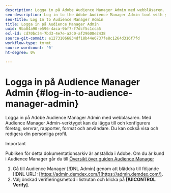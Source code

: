 ```yaml
---
description: Logga in på Adobe Audience Manager Admin med webbläsaren. Med Audience Manager Admin-verktyget kan du lägga till och konfigurera företag, servrar, rapporter, format och användare. Du kan också visa och redigera din personliga profil.
seo-description: Log in to the Adobe Audience Manager Admin tool with your web browser. The Audience Manager Admin tool lets you add and configure companies, servers, reports, formats, and users. You can also view or edit your personal profile.
seo-title: Log In to Audience Manager Admin
title: Logga in på Audience Manager Admin
uuid: 9ba84a90-e596-4aca-9bf7-f7dcf5c1cca5
exl-id: cd70bc34-7bd3-4e7e-a2c0-af29608e2438
source-git-commit: e12731066834df18b44e6737fe8c1264d316f7fd
workflow-type: tm+mt
source-wordcount: '0'
ht-degree: 0%

---
```


# Logga in på Audience Manager Admin {#log-in-to-audience-manager-admin}

Logga in på Adobe Audience Manager Admin med webbläsaren. Med Audience Manager Admin-verktyget kan du lägga till och konfigurera företag, servrar, rapporter, format och användare. Du kan också visa och redigera din personliga profil.

>[!IMPORTANT]
>
> Publiken för detta dokumentationsarkiv är anställda i Adobe. Om du är kund i Audience Manager går du till [Översikt över guiden Audience Manager](https://experienceleague.adobe.com/docs/audience-manager/user-guide/aam-home.html)

<!-- t_login.xml -->

1. Gå till Audience Manager [!DNL Admin] genom att bläddra till följande [!DNL URL]: [https://admin.demdex.com/](https://admin.demdex.com/).
1. Välj önskad verifieringsmetod i listrutan och klicka på **[!UICONTROL Verify]**.
